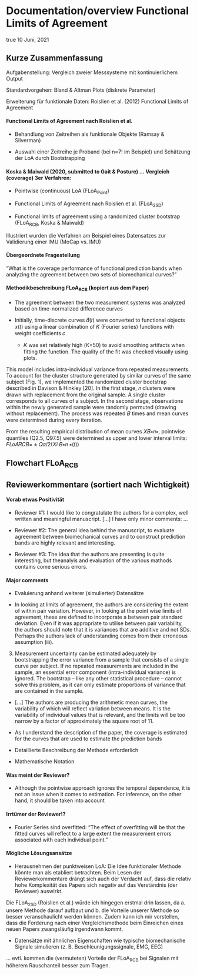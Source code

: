 Documentation/overview Functional Limits of Agreement
================
true
10 Juni, 2021

## Kurze Zusammenfassung

Aufgabenstellung: Vergleich zweier Messsysteme mit kontinuierlichem
Output

Standardvorgehen: Bland & Altman Plots (diskrete Parameter)

Erweiterung für funktionale Daten: Roislien et al. (2012) Functional
Limits of Agreement

#### Functional Limits of Agreement nach Roislien et al.

  - Behandlung von Zeitreihen als funktionale Objekte (Ramsay &
    Silverman)

  - Auswahl einer Zeitreihe je Proband (bei n=7\! im Beispiel) und
    Schätzung der LoA durch Bootstrapping

#### Koska & Maiwald (2020, submitted to Gait & Posture) … Vergleich (coverage) 3er Verfahren:

  - Pointwise (continuous) LoA (FLoA<sub>Point</sub>)

  - Functional Limits of Agreement nach Roislien et
    al. (FLoA<sub>2SD</sub>)

  - Functional limits of agreement using a randomized cluster bootstrap
    (FLoA<sub>RCB</sub>, Koska & Maiwald)

Illustriert wurden die Verfahren am Beispiel eines Datensatzes zur
Validierung einer IMU (MoCap vs. IMU)

#### Übergeordnete Fragestellung

“What is the coverage performance of functional prediction bands when
analyzing the agreement between two sets of biomechanical curves?”

#### Methodikbeschreibung FLoA<sub>RCB</sub> (kopiert aus dem Paper)

  - The agreement between the two measurement systems was analyzed based
    on time-normalized difference curves

  - Initially, time-discrete curves 𝑑⃗(𝑡) were converted to functional
    objects 𝑥(𝑡) using a linear combination of 𝐾 (Fourier series)
    functions with weight coefficients 𝑐
    
      - 𝐾 was set relatively high (𝐾=50) to avoid smoothing artifacts
        when fitting the function. The quality of the fit was checked
        visually using plots.

This model includes intra-individual variance from repeated
measurements. To account for the cluster structure generated by similar
curves of the same subject (Fig. 1), we implemented the randomized
cluster bootstrap described in Davison & Hinkley \[20\]. In the first
stage, 𝑛 clusters were drawn with replacement from the original sample.
A single cluster corresponds to all curves of a subject. In the second
stage, observations within the newly generated sample were randomly
permuted (drawing without replacement). The process was repeated 𝐵 times
and mean curves were determined during every iteration.

From the resulting empirical distribution of mean curves 𝑋𝐵∗𝑛∗,
pointwise quantiles (Q2.5, Q97.5) were determined as upper and lower
interval limits: 𝐹𝐿𝑜𝐴𝑅𝐶𝐵= ± 𝑄𝛼/2(𝑋𝑖 𝐵∗𝑛 ∗(𝑡))

## Flowchart FLoA<sub>RCB</sub>

## Reviewerkommentare (sortiert nach Wichtigkeit)

#### Vorab etwas Positivität

  - Reviewer \#1: I would like to congratulate the authors for a
    complex, well written and meaningful manuscript. \[…\] I have only
    minor comments: …

  - Reviewer \#2: The general idea behind the manuscript, to evaluate
    agreement between biomechanical curves and to construct prediction
    bands are highly relevant and interesting.

  - Reviewer \#3: The idea that the authors are presenting is quite
    interesting, but theanalyis and evaluation of the various mathods
    contains come serious errors.

#### Major comments

  - Evaluierung anhand weiterer (simulierter) Datensätze

  - In looking at limits of agreement, the authors are considering the
    extent of within pair variation. However, in looking at the point
    wise limits of agreement, these are defined to incorporate a between
    pair standard deviation. Even if it was appropriate to utilise
    between pair variability, the authors should note that it is
    variances that are additive and not SDs. Perhaps the authors lack of
    understanding comes from their erroneous assumption (iii).

<!-- end list -->

3)  Measurement uncertainty can be estimated adequately by bootstrapping
    the error variance from a sample that consists of a single curve per
    subject. If no repeated measurements are included in the sample, an
    essential error component (intra-individual variance) is ignored.
    The bootstrap – like any other statistical procedure – cannot solve
    this problem, as it can only estimate proportions of variance that
    are contained in the sample.

<!-- end list -->

  - \[…\] The authors are producing the arithmetic mean curves, the
    variability of which will reflect variation between means. It is the
    variability of individual values that is relevant, and the limits
    will be too narrow by a factor of approximately the square root of
    11.

  - As I understand the description of the paper, the coverage is
    estimated for the curves that are used to estimate the prediction
    bands

  - Detaillierte Beschreibung der Methode erforderlich

  - Mathematische Notation

#### Was meint der Reviewer?

  - Although the pointwise approach ignores the temporal dependence, it
    is not an issue when it comes to estimation. For inference, on the
    other hand, it should be taken into account

#### Irrtümer der Reviewer\!?

  - Fourier Series sind overfitted: “The effect of overfitting will be
    that the fitted curves wll reflect to a large extent the measurement
    errors associated with each individual point.”

#### Mögliche Lösungsansätze

  - Herausnehmen der punktweisen LoA: Die Idee funktionaler Methode
    könnte man als etabliert betrachten. Beim Lesen der
    Reviewerkommentare drängt sich auch der Verdacht auf, dass die
    relativ hohe Komplexität des Papers sich negativ auf das Verständnis
    (der Reviewer) auswirkt.

Die FLoA<sub>2SD</sub> (Roislien et al.) würde ich hingegen erstmal drin
lassen, da a. unsere Methode darauf aufbaut und b. die Vorteile unserer
Methode so besser veranschaulicht werden können. Zudem kann ich mir
vorstellen, dass die Forderung nach einer Vergleichsmethode beim
Einreichen eines neuen Papers zwangsläufig irgendwann kommt.

  - Datensätze mit ähnlichen Eigenschaften wie typische biomechanische
    Signale simulieren (z. B. Beschleunigungssignale, EMG, EEG)

… evtl. kommen die (vermuteten) Vorteile der FLoA<sub>RCB</sub> bei
Signalen mit höherem Rauschanteil besser zum Tragen.
